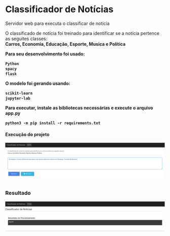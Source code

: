 # Classificador de Notícias

Servidor web para executa o classificar de notícia
        <p>O classificado de notícia foi treinado para identificar se a notícia pertence as seguites classes:<br> <b>Carros, Economia, Educação, Esporte, Musica e Política </p>
    
Para seu desenvolvimento foi usado:
    
    Python
    spacy
    flask


O modelo foi gerando usando:
    
    scikit-learn
    jupyter-lab
 
Para executar, instale as bibliotecas necessárias e execute o arquivo **app.py**

    python3 -m pip install -r requirements.txt

#### Execução do projeto
![GitHub Logo](/imagem/home.png)
### Resultado
![GitHub Logo](/imagem/result.png)
